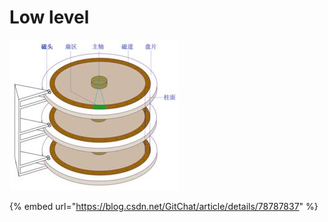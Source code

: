 # Low level

![](../../../.gitbook/assets/image%20%282%29.png)

{% embed url="https://blog.csdn.net/GitChat/article/details/78787837" %}



